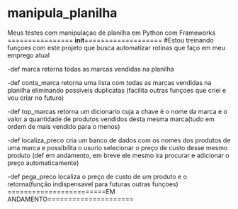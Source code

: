 # manipula_planilha
 Meus testes com manipulaçao de planilha em Python com Frameworks
================ __init__===================
#Estou treinando funçoes com este projeto que busca automatizar rotinas que faço em meu emprego atual

-def marca retorna todas as marcas vendidas na planilha

-def conta_marca retorna uma lista com todas as marcas vendidas na planilha eliminando possiveis duplicatas (facilita outras funçoes que criei e vou criar no futuro)

-def top_marcas retorna um dicionario cuja a chave é o nome da marca e o valor a quantidade de produtos vendidos desta mesma marca(tudo em ordem de mais vendido para o menos)

-def localiza_preco cria um banco de dados com os nomes dos produtos de uma marca e possibilita o usurio selecionar o preço de custo desse mesmo produto (def em andamento, em breve ele mesmo ira procurar e adicionar o preço automaticamente)

-def pega_preco localiza o preço de custo de um produto e o retorna(função indispensavel para futuras outras funçoes)
========================EM ANDAMENTO=====================

